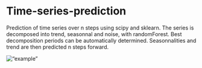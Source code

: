 # Time-series-prediction

Prediction of time series over n steps using scipy and sklearn.
The series is decomposed into trend, seasonnal and noise, with randomForest. Best decomposition periods can be automatically determined. 
Seasonnalities and trend are then predicted n steps forward.

<img width=“964” alt=“example” src=“”>
